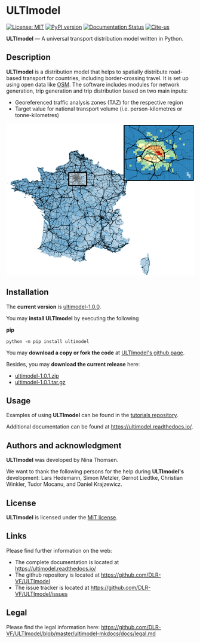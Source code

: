 # ULTImodel

[![License: MIT](https://img.shields.io/badge/License-MIT-green.svg)](https://github.com/DLR-VF/ULTImodel/blob/master/LICENSE)
[![PyPI version](https://badge.fury.io/py/ultimodel.svg)](https://pypi.python.org/pypi/ultimodel)
[![Documentation Status](https://readthedocs.org/projects/ultimodel/badge/?version=latest)](https://ultimodel.readthedocs.io/en/latest/?badge=latest)
[![Cite-us](https://img.shields.io/badge/doi-10.5281%2Fzenodo.7817425-blue)](https://doi.org/10.5281/zenodo.7826486)
 
**ULTImodel** &mdash; A universal transport distribution model written in Python.

## Description
**ULTImodel** is a distribution model that helps to spatially distribute road-based transport for countries, including border-crossing travel. It is set up using open data like [OSM](https://openstreetmap.org).
The software includes modules for network generation, trip generation and trip distribution based on two main inputs:

* Georeferenced traffic analysis zones (TAZ) for the respective region
* Target value for national transport volume (i.e. person-kilometres or tonne-kilometres)

![Prim_Sec](ultimodel-mkdocs/docs/images/readme_visual_fr.png "Results of distribution and secondary model")

## Installation

The __current version__ is [ultimodel-1.0.0](https://github.com/DLR-VF/ULTImodel/releases/tag/1.0.0).

You may __install ULTImodel__ by executing the following

__pip__
```console
python -m pip install ultimodel
```

You may __download a copy or fork the code__ at [ULTImodel&apos;s github page](link-to-github).

Besides, you may __download the current release__ here:

* [ultimodel-1.0.1.zip](https://github.com/DLR-VF/ULTImodel/archive/refs/tags/1.0.1.zip)
* [ultimodel-1.0.1.tar.gz](https://github.com/DLR-VF/ULTImodel/archive/refs/tags/1.0.1.tar.gz)


## Usage
Examples of using **ULTImodel** can be found in the [tutorials repository](https://github.com/DLR-VF/ULTImodel-tutorials).

Additional documentation can be found at <https://ultimodel.readthedocs.io/>.


## Authors and acknowledgment
**ULTImodel** was developed by Nina Thomsen.

We want to thank the following persons for the help during **ULTImodel's** development: Lars Hedemann, Simon Metzler, Gernot Liedtke, Christian Winkler, Tudor Mocanu, and Daniel Krajzewicz.

## License
**ULTImodel** is licensed under the [MIT license](https://github.com/DLR-VF/ULTImodel/blob/master/LICENSE).

## Links
Please find further information on the web:

* The complete documentation is located at <https://ultimodel.readthedocs.io/>
* The github repository is located at <https://github.com/DLR-VF/ULTImodel>
* The issue tracker is located at <https://github.com/DLR-VF/ULTImodel/issues>

## Legal

Please find the legal information here: <https://github.com/DLR-VF/ULTImodel/blob/master/ultimodel-mkdocs/docs/legal.md>



